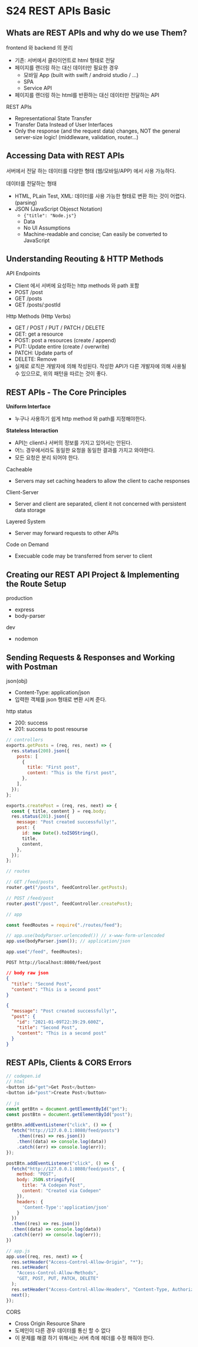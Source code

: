 # S24 REST APIs Basic

## Whats are REST APIs and why do we use Them?

frontend 와 backend 의 분리

- 기존: 서버에서 클라이언트로 html 형태로 전달
- 페이지를 랜더링 하는 대신 데이터만 필요한 경우
  - 모바일 App (built with swift / android studio / ...)
  - SPA
  - Service API
- 페이지를 랜더링 하는 html를 반환하는 대신 데이터만 전달하는 API

REST APIs

- Representational State Transfer
- Transfer Data Instead of User Interfaces
- Only the response (and the request data) changes, NOT the general server-size logic! (middleware, validation, router...)

## Accessing Data with REST APIs

서버에서 전달 하는 데이터를 다양한 형태 (웹/모바일/APP) 에서 사용 가능하다.

데이터를 전달하는 형태

- HTML, PLain Test, XML: 데이터를 사용 가능한 형태로 변환 하는 것이 어렵다. (parsing)
- JSON (JavaScript Objesct Notation)
  - `{"title": "Node.js"}`
  - Data
  - No UI Assumptions
  - Machine-readable and concise; Can easily be converted to JavaScript

## Understanding Reouting & HTTP Methods

API Endpoints

- Client 에서 서버에 요성하는 http methods 와 path 포함
- POST /post
- GET /posts
- GET /posts/:postId

Http Methods (Http Verbs)

- GET / POST / PUT / PATCH / DELETE
- GET: get a resource
- POST: post a resources (create / append)
- PUT: Update entire (create / overwrite)
- PATCH: Update parts of
- DELETE: Remove
- 실제로 로직은 개발자에 의해 작성된다. 작성한 API가 다른 개발자에 의해 사용될 수 있으므로, 위의 패턴을 따르는 것이 좋다.

## REST APIs - The Core Principles

**Uniform Interface**

- 누구나 사용하기 쉽게 http method 와 path를 지정해야한다.

**Stateless Interaction**

- API는 client나 서버의 정보를 가지고 있어서는 안된다.
- 어느 경우에서라도 동일한 요청을 동일한 결과를 가지고 와야한다.
- 모든 요청은 분리 되어야 한다.

Cacheable

- Servers may set caching headers to allow the client to cache responses

Client-Server

- Server and client are separated, client it not concerned with persistent data storage

Layered System

- Server may forward requests to other APIs

Code on Demand

- Execuable code may be transferred from server to client

## Creating our REST API Project & Implementing the Route Setup

production

- express
- body-parser

dev

- nodemon

## Sending Requests & Responses and Working with Postman

json(obj)

- Content-Type: application/json
- 입력한 객체를 json 형태로 변환 시켜 준다.

http status

- 200: success
- 201: success to post resourse

```js
// controllers
exports.getPosts = (req, res, next) => {
  res.status(200).json({
    posts: [
      {
        title: "First post",
        content: "This is the first post",
      },
    ],
  });
};

exports.createPost = (req, res, next) => {
  const { title, content } = req.body;
  res.status(201).json({
    message: "Post created successfully!",
    post: {
      id: new Date().toISOString(),
      title,
      content,
    },
  });
};

// routes

// GET /feed/posts
router.get("/posts", feedController.getPosts);

// POST /feed/post
router.post("/post", feedController.createPost);

// app

const feedRoutes = require("./routes/feed");

// app.use(bodyParser.urlencoded()) // x-www-form-urlencoded
app.use(bodyParser.json()); // application/json

app.use("/feed", feedRoutes);
```

`POST http://localhost:8080/feed/post`

```json
// body raw json
{
  "title": "Second Post",
  "content": "This is a second post"
}
```

```json
{
  "message": "Post created successfully!",
  "post": {
    "id": "2021-01-09T22:39:29.600Z",
    "title": "Second Post",
    "content": "This is a second post"
  }
}
```

## REST APIs, Clients & CORS Errors

```js
// codepen.id
// html
<button id="get">Get Post</button>
<button id="post">Create Post</button>

// js
const getBtn = document.getElementById("get");
const postBtn = document.getElementById("post");

getBtn.addEventListener("click", () => {
  fetch("http://127.0.0.1:8080/feed/posts")
    .then((res) => res.json())
    .then((data) => console.log(data))
    .catch((err) => console.log(err));
});

postBtn.addEventListener("click", () => {
  fetch("http://127.0.0.1:8080/feed/posts", {
    method: "POST",
    body: JSON.stringify({
      title: "A Codepen Post",
      content: "Created via Codepen"
    }),
    headers: {
      'Content-Type':'application/json'
    }
  })
  .then((res) => res.json())
  .then((data) => console.log(data))
  .catch((err) => console.log(err));
})
```

```js
// app.js
app.use((req, res, next) => {
  res.setHeader("Access-Control-Allow-Origin", "*");
  res.setHeader(
    "Access-Control-Allow-Methods",
    "GET, POST, PUT, PATCH, DELETE"
  );
  res.setHeader("Access-Control-Allow-Headers", "Content-Type, Authorization");
  next();
});
```

CORS

- Cross Origin Resource Share
- 도메인이 다른 경우 데이터를 통신 할 수 없다
- 이 문제를 해결 하기 위해서는 서버 측에 헤더를 수정 해줘야 한다.
